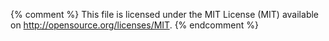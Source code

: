 
{% comment %}
This file is licensed under the MIT License (MIT) available on
http://opensource.org/licenses/MIT.
{% endcomment %}


[annb message]: ./# "TODO: EMPTY"
[annt message]: ./# "TODO: EMPTY"
[bitcoin addr message]: https://bitcoin.org/en/developer-reference#addr "The P2P network message which relays IP addresses and port numbers of active nodes to other nodes and clients, allowing decentralized peer discovery."
[bitcoin alert message]: https://bitcoin.org/en/developer-reference#alert "The P2P network message which sends alerts in case of major software problems."
[bitcoin block message]: https://bitcoin.org/en/developer-reference#block "The P2P network message which sends a serialized block"
[bitcoin feefilter message]: https://bitcoin.org/en/developer-reference#feefilter "The P2P network message which requests the receiving peer not relay any transactions below the specified fee rate"
[bitcoin filteradd message]: https://bitcoin.org/en/developer-reference#filteradd "A P2P protocol message used to add a data element to an existing bloom filter."
[bitcoin filterclear message]: https://bitcoin.org/en/developer-reference#filterclear "A P2P protocol message used to remove an existing bloom filter."
[bitcoin filterload message]: https://bitcoin.org/en/developer-reference#filterclear "A P2P protocol message used to send a filter to a remote peer, requesting that they only send transactions which match the filter."
[bitcoin getaddr message]: https://bitcoin.org/en/developer-reference#getaddr "A P2P protool message used to request an addr message containing connection information for other nodes"
[bitcoin getblocks message]: https://bitcoin.org/en/developer-reference#getblocks "A P2P protocol message used to request an inv message containing a range of block header hashes"
[bitcoin getdata message]: https://bitcoin.org/en/developer-reference#getdata "A P2P protocol message used to request one or more transactions, blocks, or merkle blocks"
[bitcoin getheaders message]: https://bitcoin.org/en/developer-reference#getheaders "A P2P protocol message used to request a range of block headers"
[bitcoin headers message]: https://bitcoin.org/en/developer-reference#headers "A P2P protocol message containing one or more block headers"
[bitcoin inv message]: https://bitcoin.org/en/developer-reference#inv "A P2P protocol message used to send inventories of transactions and blocks known to the transmitting peer"
[bitcoin mempool message]: https://bitcoin.org/en/developer-reference#mempool "A P2P protocol message used to request one or more inv messages with currently-unconfirmed transactions"
[bitcoin merkleblock message]: https://bitcoin.org/en/developer-reference#merkleblock "A P2P protocol message used to request a filtered block useful for SPV proofs"
[bitcoin notfound message]: https://bitcoin.org/en/developer-reference#notfound "A P2P protocol message sent to indicate that the requested data was not available"
[bitcoin ping message]: https://bitcoin.org/en/developer-reference#ping "A P2P network message used to see if the remote host is still connected"
[bitcoin pong message]: https://bitcoin.org/en/developer-reference#pong "A P2P network message used to reply to a P2P network ping message"
[bitcoin reject message]: https://bitcoin.org/en/developer-reference#reject "A P2P network message used to indicate a previously-received message was rejected for some reason"
[bitcoin sendheaders message]: https://bitcoin.org/en/developer-reference#sendheaders "A P2P network message used to request new blocks be announced through headers messages rather than inv messages"
[bitcoin tx message]: https://bitcoin.org/en/developer-reference#tx "A P2P protocol message which sends a single serialized transaction"
[bitcoin verack message]: https://bitcoin.org/en/developer-reference#verack "A P2P network message sent in reply to a version message to confirm a connection has been established"
[bitcoin version message]: https://bitcoin.org/en/developer-reference#version "A P2P network message sent at the begining of a connection to allow protocol version negotiation"
[block height]: /docs/skycoin/_data/glossary/en/block-height.yaml
[block sequence number]: ./# "TODO: EMPTY"
[blocks-first]: ./# "TODO: EMPTY"
[coin hour]: ./# "TODO: EMPTY"
[core executable]: /en/download "TODO: REVIEW"
[core git]: https://github.com/skycoin/skycoin
[dev communities]: /en/development#devcommunities "TODO: REVIEW"
[direct headers announcement]: ./# "TODO: EMPTY"
[distribution addresses]: ./# "TODO: EMPTY"
[dns a records]: http://tools.ietf.org/html/rfc1035#section-3.2.2
[docs issue]: https://github.com/skycoin/docs/issues
[errors in docs]: https://github.com/skycoin/docs/issues?q=is%3Aissue
[getb message]: ./# "TODO: EMPTY"
[getp message]: ./# "TODO: EMPTY"
[getp messages]: ./# "TODO: EMPTY"
[gett message]: ./# "TODO: EMPTY"
[givb message]: ./# "TODO: EMPTY"
[givp message]: ./# "TODO: EMPTY"
[givp messages]: ./# "TODO: EMPTY"
[givt message]: ./# "TODO: EMPTY"
[head block]: ./# "TODO: EMPTY"
[high-speed block relay network]: https://www.mail-archive.com/bitcoin-development@lists.sourceforge.net/msg03189.html
[intr message]: ./# "TODO: EMPTY"
[introduction handshake]: https://en.wikipedia.org/wiki/Handshaking "A handshake is an automated process of negotiation between two communicating participants that establishes the protocols of a communications channel, at the start of the communication, before full communication begins. It follows the physical establishment of the channel and precedes normal information transfer."
[maximum message length]: ./# "TODO: EMPTY"
[miner]: ./# "TODO: EMPTY"
[network]: /en/developer-guide#term-network "The Skycoin gnet P2P network which broadcasts transactions and blocks TODO: REVIEW"
[not a specification]: /en/developer-reference#not-a-specification "TODO: REVIEW"
[proof of burn]: ./# "TODO: EMPTY"
[proof of work]: https://en.wikipedia.org/wiki/Proof-of-work_system "A proof-of-work (POW) system (or protocol, or function) is an economic measure to deter denial of service attacks and other service abuses such as spam on a network by requiring some work from the service requester, usually meaning processing time by a computer."
[rfc5737]: http://tools.ietf.org/html/rfc5737
[secp256k1 signature]: https://en.bitcoin.it/wiki/Secp256k1
[section creating a bloom filter]: /en/developer-examples#creating-a-bloom-filter "TODO: REVIEW"
[section message header]: /en/developer-reference#message-headers "TODO: REVIEW"
[section protocol versions]: /en/developer-reference#protocol-versions "TODO: REVIEW"
[section serialized blocks]: /en/developer-reference#serialized-blocks "TODO: REVIEW"
[skycoin web wallet]: ./# "TODO: EMPTY"
[skycoin-docs mailing list]: ./# "TODO: EMPTY"
[skycoin.go at master]: https://github.com/skycoin/skycoin/tree/master/cmd/skycoin
[skycoin.go at testnet]: https://github.com/skycoin/skycoin/tree/testnet/cmd/skycoin
[standard block relay]: /en/developer-guide#term-standard-block-relay "The regular block relay method: announcing a block with an inv message and waiting for a response TODO: REVIEW"
[tor]: https://en.wikipedia.org/wiki/Tor_%28anonymity_network%29
[unsolicited block push]: /en/developer-guide#term-unsolicited-block-push "When a master node sends a GIVB message without sending an ANNB message first TODO: REVIEW"
[well known public peers]: https://downloads.skycoin.net/blockchain/peers.txt "A public list of Skycoin nodes maintained by Skycoin community members. These are not trusted initial network seed nodes"
